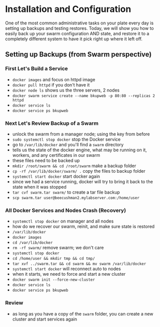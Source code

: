 # Installation and Configuration

One of the most common administrative tasks on your plate every day is setting up backups and testing restores. Today, we will show you how to easily back up your swarm configuration AND state, and restore it to a completely different system to have it pick right up where it left off.

## Setting up Backups (from Swarm perspective)

### First Let's Build a Service

+ `docker images` and focus on httpd image
+ `docker pull httpd` if you don't have it
+ `docker node ls` shows us the three servers, 2 nodes
+ `docker swarm service create --name bkupweb -p 80:80 --replicas 2 httpd`
+ `docker service ls`
+ `docker service ps bkupweb`

### Next Let's Review Backup of a Swarm

+ unlock the swarm from a manager node; using the key from before
+ `sudo systemctl stop docker` stop the Docker service
+ go to `/var/lib/docker` and you'll find a `swarm` directory
+ tells us the state of the docker engine, what may be running on it, workers, and any certificates in our swarm
+ these files need to be backed up
+ `mkdir /root/swarm && cd /root/swarm` make a backup folder
+ `cp -rf /var/lib/docker/swarm/ .` copy the files to backup folder
+ `systemctl start docker` start docker again
+ since we had a service running, docker will try to bring it back to the state when it was stopped
+ `tar cvf swarm.tar swarm/` to create a tar file backup
+ `scp swarm.tar user@beecushman2.mylabserver.com:/home/user`


### All Docker Services and Nodes Crash (Recovery)

+ `systemctl stop docker` on manager and all nodes
+ how do we recover our swarm, reinit, and make sure state is restored
+ `/var/lib/docker`
+ `docker images`
+ `cd /var/lib/docker`
+ `rm -rf swarm/` remove swarm; we don't care
+ `systemctl stop docker`
+ `cd /home/user && mkdir tmp && cd tmp/`
+ `tar xvf ../swarm.tar && cd swarm && mv swarm /var/lib/docker`
+ `systemctl start docker` will reconnect auto to nodes
+ when it starts, we need to force and start a new cluster
+ `docker swarm init --force-new-cluster`
+ `docker service ls`
+ `docker service ps bkupweb`

### Review

+ as long as you have a copy of the `swarm` folder, you can create a new cluster and start services again